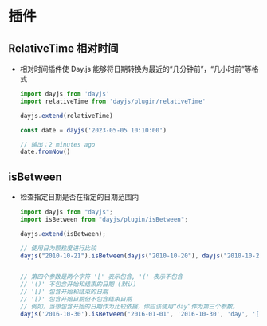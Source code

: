# 插件

## RelativeTime 相对时间

+ 相对时间插件使 Day.js 能够将日期转换为最近的“几分钟前”，“几小时前”等格式

  ```js
  import dayjs from 'dayjs'
  import relativeTime from 'dayjs/plugin/relativeTime'

  dayjs.extend(relativeTime)

  const date = dayjs('2023-05-05 10:10:00')

  // 输出：2 minutes ago
  date.fromNow()
  ```

## isBetween

+ 检查指定日期是否在指定的日期范围内

  ```js
  import dayjs from "dayjs";
  import isBetween from "dayjs/plugin/isBetween";

  dayjs.extend(isBetween);

  // 使用日为颗粒度进行比较
  dayjs("2010-10-21").isBetween(dayjs("2010-10-20"), dayjs("2010-10-25"), "day");


  // 第四个参数是两个字符 '[' 表示包含, '(' 表示不包含
  // '()' 不包含开始和结束的日期 (默认)
  // '[]' 包含开始和结束的日期
  // '[)' 包含开始日期但不包含结束日期
  // 例如，当想包含开始的日期作为比较依据，你应该使用“day”作为第三个参数。
  dayjs('2016-10-30').isBetween('2016-01-01', '2016-10-30', 'day', '[)')
  ```
